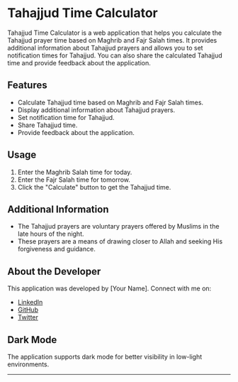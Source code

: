
# Tahajjud Time Calculator

Tahajjud Time Calculator is a web application that helps you calculate the Tahajjud prayer time based on Maghrib and Fajr Salah times. It provides additional information about Tahajjud prayers and allows you to set notification times for Tahajjud. You can also share the calculated Tahajjud time and provide feedback about the application.

## Features

- Calculate Tahajjud time based on Maghrib and Fajr Salah times.
- Display additional information about Tahajjud prayers.
- Set notification time for Tahajjud.
- Share Tahajjud time.
- Provide feedback about the application.

## Usage

1. Enter the Maghrib Salah time for today.
2. Enter the Fajr Salah time for tomorrow.
3. Click the "Calculate" button to get the Tahajjud time.

## Additional Information

- The Tahajjud prayers are voluntary prayers offered by Muslims in the late hours of the night.
- These prayers are a means of drawing closer to Allah and seeking His forgiveness and guidance.

## About the Developer

This application was developed by [Your Name]. Connect with me on:

- [LinkedIn](https://www.linkedin.com/in/zaidrakhange)
- [GitHub](https://github.com/zaid-commits)
- [Twitter](https://twitter.com/zaid_suiii)

## Dark Mode

The application supports dark mode for better visibility in low-light environments.

---

